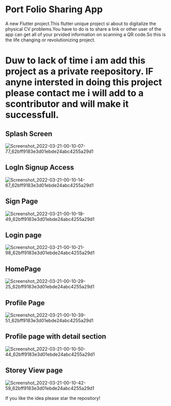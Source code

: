 # Port Folio Sharing App

A new Flutter project.This flutter unique project si about to digitalize the physical CV problems.You have to do is to share a link or other user of the app can get all of your prvided information on scanning a QR code.So this is the life changing or revolutionizing project. 
# Duw to lack of time i am add this project as a private reepository. IF anyne intersted in doing this project please contact me i will add to a scontributor and will make it successfull.
## Splash Screen
![Screenshot_2022-03-21-00-10-07-77_62bff9183e3d01ebde24abc4255a29d1](https://user-images.githubusercontent.com/95611577/159223054-67ec0b52-ad94-451b-90dd-d97ae25b8373.jpg)
## LogIn Signup Access
![Screenshot_2022-03-21-00-10-14-67_62bff9183e3d01ebde24abc4255a29d1](https://user-images.githubusercontent.com/95611577/159223284-b0ba3f81-8add-40aa-8aaf-39ab286b916a.jpg)
 ## Sign Page
![Screenshot_2022-03-21-00-10-18-49_62bff9183e3d01ebde24abc4255a29d1](https://user-images.githubusercontent.com/95611577/159223806-f9ac79c4-5f84-4a8a-adb7-697d9ab8c2af.jpg)
 ## Login page
![Screenshot_2022-03-21-00-10-21-98_62bff9183e3d01ebde24abc4255a29d1](https://user-images.githubusercontent.com/95611577/159223849-4e8f6d7c-429e-4732-8d45-8ca4f635b62f.jpg)
## HomePage
![Screenshot_2022-03-21-00-10-29-25_62bff9183e3d01ebde24abc4255a29d1](https://user-images.githubusercontent.com/95611577/159223978-9af278df-33b7-469b-a737-dad8d6ff472a.jpg)
## Profile Page
![Screenshot_2022-03-21-00-10-39-51_62bff9183e3d01ebde24abc4255a29d1](https://user-images.githubusercontent.com/95611577/159224038-9b6523d9-2400-4fae-9342-643067eae325.jpg)
## Profile page with detail section
![Screenshot_2022-03-21-00-10-50-44_62bff9183e3d01ebde24abc4255a29d1](https://user-images.githubusercontent.com/95611577/159224092-a5d6525e-a421-43be-94a3-fd3d186c6bd6.jpg)
## Storey View page
![Screenshot_2022-03-21-00-10-42-59_62bff9183e3d01ebde24abc4255a29d1](https://user-images.githubusercontent.com/95611577/159224159-1576bd2e-a123-4c5e-b2cc-70c709d4bdf8.jpg)


If you like the idea please star the repository!
